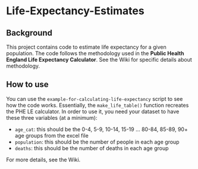 # Life-Expectancy-Estimates
## Background
This project contains code to estimate life expectancy for a given population. The code follows the methodology used in the **Public Health England Life Expectancy Calculator**. See the Wiki for specific details about methodology.

## How to use
You can use the `example-for-calculating-life-expectancy` script to see how the code works. Essentially, the `make_life_table()` function recreates the PHE LE calculator. In order to use it, you need your dataset to have these three variables (at a minimum):  

- `age_cat`: this should be the 0-4, 5-9, 10-14, 15-19 ... 80-84, 85-89, 90+ age groups from the excel file
- `population`: this should be the number of people in each age group
- `deaths`: this should be the number of deaths in each age group

For more details, see the Wiki. 
